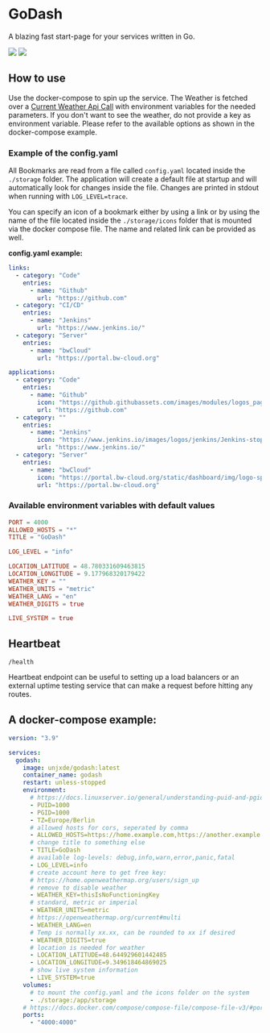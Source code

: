 # GoDash

A blazing fast start-page for your services written in Go.

![](https://img.shields.io/badge/Language-Go-informational?style=for-the-badge&logo=go&color=00ADD8)
![](https://img.shields.io/badge/Framework-TailwindCSS-informational?style=for-the-badge&logo=tailwind-css&color=06B6D4)

## How to use

Use the docker-compose to spin up the service.
The Weather is fetched over a [Current Weather Api Call](https://openweathermap.org/current) with environment variables for the needed parameters.
If you don't want to see the weather, do not provide a key as environment variable.
Please refer to the available options as shown in the docker-compose example.

### Example of the config.yaml

All Bookmarks are read from a file called `config.yaml` located inside the `./storage` folder.
The application will create a default file at startup and will automatically look for changes inside the file.
Changes are printed in stdout when running with `LOG_LEVEL=trace`.

You can specify an icon of a bookmark either by using a link or by using the name of the file located inside the `./storage/icons` folder that is mounted via the docker compose file.
The name and related link can be provided as well.

**config.yaml example:**

```yaml
links:
  - category: "Code"
    entries:
      - name: "Github"
        url: "https://github.com"
  - category: "CI/CD"
    entries:
      - name: "Jenkins"
        url: "https://www.jenkins.io/"
  - category: "Server"
    entries:
      - name: "bwCloud"
        url: "https://portal.bw-cloud.org"

applications:
  - category: "Code"
    entries:
      - name: "Github"
        icon: "https://github.githubassets.com/images/modules/logos_page/GitHub-Mark.png"
        url: "https://github.com"
  - category: ""
    entries:
      - name: "Jenkins"
        icon: "https://www.jenkins.io/images/logos/jenkins/Jenkins-stop-the-war.svg"
        url: "https://www.jenkins.io/"
  - category: "Server"
    entries:
      - name: "bwCloud"
        icon: "https://portal.bw-cloud.org/static/dashboard/img/logo-splash.svg"
        url: "https://portal.bw-cloud.org"
```

### Available environment variables with default values

```toml
PORT = 4000
ALLOWED_HOSTS = "*"
TITLE = "GoDash"

LOG_LEVEL = "info"

LOCATION_LATITUDE = 48.780331609463815
LOCATION_LONGITUDE = 9.177968320179422
WEATHER_KEY = ""
WEATHER_UNITS = "metric"
WEATHER_LANG = "en"
WEATHER_DIGITS = true

LIVE_SYSTEM = true
```

## Heartbeat

`/health`

Heartbeat endpoint can be useful to setting up a load balancers or an external uptime testing service that can make a request before hitting any routes.

## A docker-compose example:

```yaml
version: "3.9"

services:
  godash:
    image: unjxde/godash:latest
    container_name: godash
    restart: unless-stopped
    environment:
      # https://docs.linuxserver.io/general/understanding-puid-and-pgid
      - PUID=1000
      - PGID=1000
      - TZ=Europe/Berlin
      # allowed hosts for cors, seperated by comma
      - ALLOWED_HOSTS=https://home.example.com,https://another.example.com
      # change title to something else
      - TITLE=GoDash
      # available log-levels: debug,info,warn,error,panic,fatal
      - LOG_LEVEL=info
      # create account here to get free key:
      # https://home.openweathermap.org/users/sign_up
      # remove to disable weather
      - WEATHER_KEY=thisIsNoFunctioningKey
      # standard, metric or imperial
      - WEATHER_UNITS=metric
      # https://openweathermap.org/current#multi
      - WEATHER_LANG=en
      # Temp is normally xx.xx, can be rounded to xx if desired
      - WEATHER_DIGITS=true
      # location is needed for weather
      - LOCATION_LATITUDE=48.644929601442485
      - LOCATION_LONGITUDE=9.349618464869025
      # show live system information
      - LIVE_SYSTEM=true
    volumes:
      # to mount the config.yaml and the icons folder on the system
      - ./storage:/app/storage
    # https://docs.docker.com/compose/compose-file/compose-file-v3/#ports
    ports:
      - "4000:4000"
```
